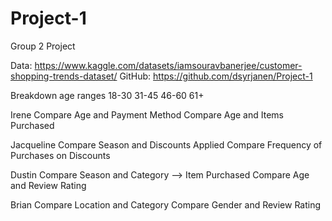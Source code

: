 # Project-1

Group 2 Project

Data: https://www.kaggle.com/datasets/iamsouravbanerjee/customer-shopping-trends-dataset/
GitHub: https://github.com/dsyrjanen/Project-1

Breakdown age ranges
18-30
31-45
46-60
61+

Irene
Compare Age and Payment Method
Compare Age and Items Purchased

Jacqueline
Compare Season and Discounts Applied
Compare Frequency of Purchases on Discounts

Dustin
Compare Season and Category
  	       --> Item Purchased
Compare Age and Review Rating

Brian
Compare Location and Category
Compare Gender and Review Rating

